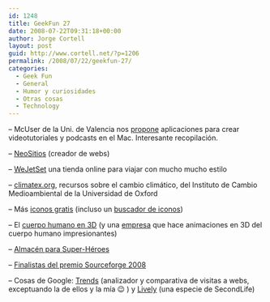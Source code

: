 ```yaml
---
id: 1248
title: GeekFun 27
date: 2008-07-22T09:31:18+00:00
author: Jorge Cortell
layout: post
guid: http://www.cortell.net/?p=1206
permalink: /2008/07/22/geekfun-27/
categories:
  - Geek Fun
  - General
  - Humor y curiosidades
  - Otras cosas
  - Technology
---
```

– McUser de la Uni. de Valencia nos <a title="pag de mcuser" href="http://mcuser.valencia.edu/es/art.php?art=vt" target="_blank">propone</a> aplicaciones para crear videotutoriales y podcasts en el Mac. Interesante recopilación.

– <a title="http://www.neositios.com/es/" href="http://www.neositios.com/es/" target="_blank">NeoSitios</a> (creador de webs)

– <a title="http://www.wejetset.com/" href="http://www.wejetset.com/" target="_blank">WeJetSet</a> una tienda online para viajar con mucho mucho estilo

– <a title="http://climatex.org/" href="http://climatex.org/" target="_blank">climatex.org</a>, recursos sobre el cambio climático, del Instituto de Cambio Medioambiental de la Universidad de Oxford

– Más <a title="Iconos" href="http://miordenadoreslibre.wordpress.com/2007/11/14/iconos-para-windows-linux-y-mac/" target="_blank">iconos gratis</a> (incluso un <a title="Iconlook" href="http://www.iconlook.com/" target="_blank">buscador de iconos</a>)

– El <a title="http://www.visiblebody.com/" href="http://www.visiblebody.com/" target="_blank">cuerpo humano en 3D</a> (y una <a title="http://www.hybridmedicalanimation.com" href="http://www.hybridmedicalanimation.com" target="_blank">empresa</a> que hace animaciones en 3D del cuerpo humano impresionantes)

– <a title="post en Fogonazos" href="http://fogonazos.blogspot.com/2008/07/el-almacn-de-los-superhroes.html" target="_blank">Almacén para Super-Héroes</a>

– <a title="CCA08" href="http://sourceforge.net/community/cca08-finalists" target="_blank">Finalistas del premio Sourceforge 2008</a>

– Cosas de Google: <a title="Trends" href="http://trends.google.com/websites?q=wikipedia.org" target="_blank">Trends</a> (analizador y comparativa de visitas a webs, exceptuando la de ellos y la mía 😉 ) y <a title="Lively" href="http://www.lively.com/html/landing.html" target="_blank">Lively</a> (una especie de SecondLife)